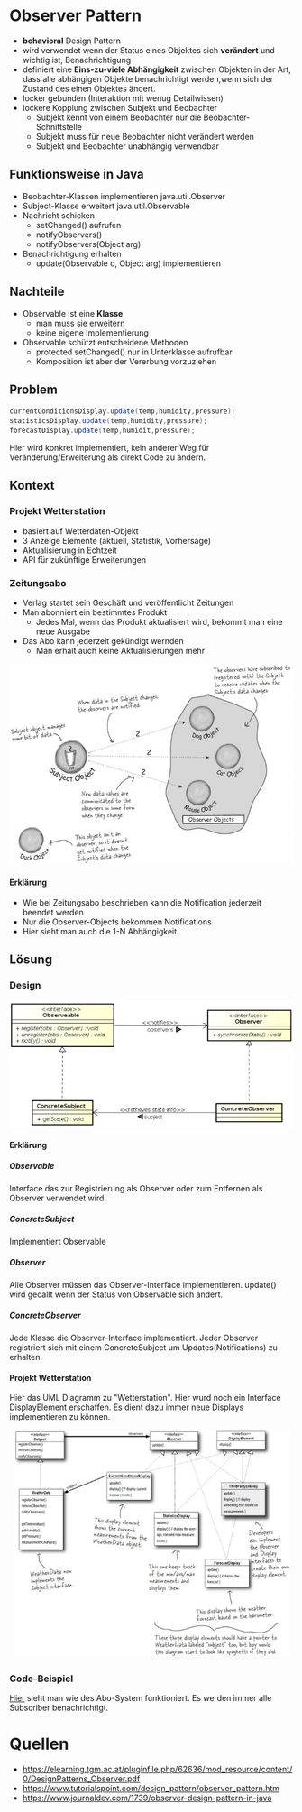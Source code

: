 # Observer Pattern
* __behavioral__ Design Pattern
* wird verwendet wenn der Status eines Objektes sich __verändert__ und wichtig ist, Benachrichtigung
* definiert eine __Eins-zu-viele Abhängigkeit__ zwischen Objekten in der Art,
dass alle abhängigen Objekte benachrichtigt werden,wenn sich der Zustand des einen Objektes ändert.
* locker gebunden (Interaktion mit wenug Detailwissen)
* lockere Kopplung zwischen Subjekt und Beobachter
  * Subjekt kennt von einem Beobachter nur die Beobachter-Schnittstelle
  * Subjekt muss für neue Beobachter nicht verändert werden
  * Subjekt und Beobachter unabhängig verwendbar

## Funktionsweise in Java
* Beobachter-Klassen implementieren java.util.Observer
* Subject-Klasse erweitert java.util.Observable
* Nachricht schicken
  * setChanged() aufrufen
  * notifyObservers()
  * notifyObservers(Object arg)
* Benachrichtigung erhalten
  * update(Observable o, Object arg) implementieren

## Nachteile
* Observable ist eine __Klasse__
  * man muss sie erweitern
  * keine eigene Implementierung
* Observable schützt entscheidene Methoden
  * protected setChanged() nur in Unterklasse aufrufbar
  * Komposition ist aber der Vererbung vorzuziehen

## Problem
```Java
currentConditionsDisplay.update(temp,humidity,pressure);
statisticsDisplay.update(temp,humidity,pressure);
forecastDisplay.update(temp,humidit,pressure);
```
Hier wird konkret implementiert, kein anderer Weg für Veränderung/Erweiterung als direkt Code zu ändern.

## Kontext
### Projekt Wetterstation
* basiert auf Wetterdaten-Objekt
* 3 Anzeige Elemente (aktuell, Statistik, Vorhersage)
* Aktualisierung in Echtzeit
* API für zukünftige Erweiterungen

### Zeitungsabo
* Verlag startet sein Geschäft und veröffentlicht Zeitungen
* Man abonniert ein bestimmtes Produkt
  * Jedes Mal, wenn das Produkt aktualisiert wird, bekommt man eine neue Ausgabe
* Das Abo kann jederzeit gekündigt wernden
  * Man erhält auch keine Aktualisierungen mehr


![Zeitungsabo](../../Bilder/Observer_erklaerung2.JPG)
#### Erklärung
* Wie bei Zeitungsabo beschrieben kann die Notification jederzeit beendet werden
* Nur die Observer-Objects bekommen Notifications
* Hier sieht man auch die 1-N Abhängigkeit

## Lösung
### Design
![Observer_UML](../../Bilder/ObserverPattern_aufbau2.JPG)
#### Erklärung
##### Observable
Interface das zur Registrierung als Observer oder zum Entfernen als Observer verwendet wird.

##### ConcreteSubject
Implementiert Observable

##### Observer
Alle Observer müssen das Observer-Interface implementieren.
update() wird gecallt wenn der Status von Observable sich ändert.

##### ConcreteObserver
Jede Klasse die Observer-Interface implementiert. Jeder Observer registriert sich mit einem ConcreteSubject um Updates(Notifications) zu erhalten.

#### Projekt Wetterstation
Hier das UML Diagramm zu "Wetterstation". Hier wurd noch ein Interface DisplayElement erschaffen. Es dient dazu immer neue Displays implementieren zu können.

![Wetterstation](../../Bilder/ObserverPattern_aufbau_beispiel.JPG)

### Code-Beispiel
[Hier](https://github.com/amessner-tgm/design_patterns/tree/master/Observer/Beispiel) sieht man wie des Abo-System funktioniert. Es werden immer alle Subscriber benachrichtigt.

# Quellen
* https://elearning.tgm.ac.at/pluginfile.php/62636/mod_resource/content/0/DesignPatterns_Observer.pdf
* https://www.tutorialspoint.com/design_pattern/observer_pattern.htm
* https://www.journaldev.com/1739/observer-design-pattern-in-java
